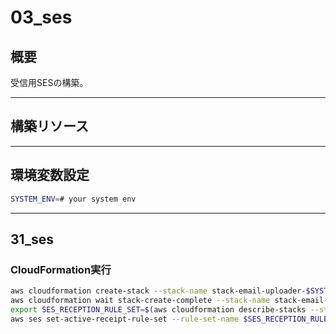 # 03_ses

## 概要

受信用SESの構築。

---

## 構築リソース

---

## 環境変数設定

```bash
SYSTEM_ENV=# your system env

```

---

## 31_ses

### CloudFormation実行

```bash
aws cloudformation create-stack --stack-name stack-email-uploader-$SYSTEM_ENV-ses --template-body file://template/03_ses/31_ses.yml --parameters ParameterKey=SystemEnv,ParameterValue=$SYSTEM_ENV --capabilities CAPABILITY_IAM CAPABILITY_NAMED_IAM
aws cloudformation wait stack-create-complete --stack-name stack-email-uploader-$SYSTEM_ENV-ses
export SES_RECEPTION_RULE_SET=$(aws cloudformation describe-stacks --stack-name stack-email-uploader-$SYSTEM_ENV-ses --query "Stacks[0].Outputs" --output json | jq -r '.[] | select(.OutputKey=="SESReceiptRuleSet") | .OutputValue')
aws ses set-active-receipt-rule-set --rule-set-name $SES_RECEPTION_RULE_SET

```

